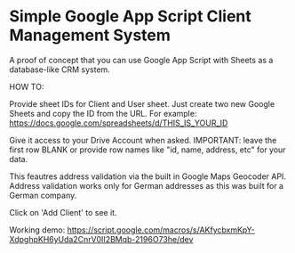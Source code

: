 # Simple Google App Script Client Management System 

A proof of concept that you can use Google App Script with Sheets as a database-like CRM system. 

HOW TO: 

Provide sheet IDs for Client and User sheet. Just create two new Google Sheets and copy the ID from the URL.
For example: 
https://docs.google.com/spreadsheets/d/THIS_IS_YOUR_ID

Give it access to your Drive Account when asked. 
IMPORTANT: leave the first row BLANK or provide row names like "id, name, address, etc" for your data. 

This feautres address validation via the built in Google Maps Geocoder API. 
Address validation works only for German addresses as this was built for a German company. 

Click on 'Add Client' to see it.  

Working demo: https://script.google.com/macros/s/AKfycbxmKpY-XdpghpKH6yUda2CnrV0II2BMqb-2196O73he/dev
